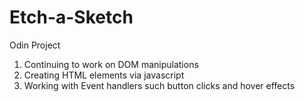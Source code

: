 # Etch-a-Sketch
Odin Project
1. Continuing to work on DOM manipulations
2. Creating HTML elements via javascript
3. Working with Event handlers such button clicks and hover effects